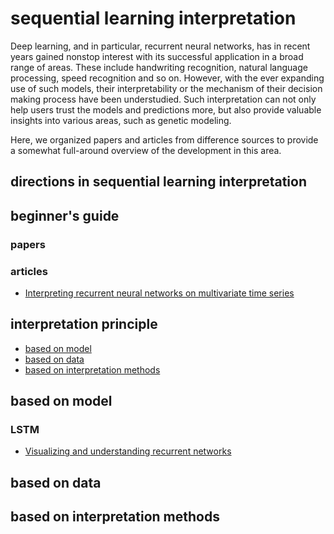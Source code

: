 # sequential learning interpretation
Deep learning, and in particular, recurrent neural networks, has in recent years gained nonstop interest with its successful application in a broad range of areas. These include handwriting recognition, natural language processing, speed recognition and so on. However, with the ever expanding use of such models, their interpretability or the mechanism of their decision making process have been understudied. Such interpretation can not only help users trust the models and predictions more, but also provide valuable insights into various areas, such as genetic modeling.

Here, we organized papers and articles from difference sources to provide a somewhat full-around overview of the development in this area.

## directions in sequential learning interpretation


## beginner's guide
### papers

### articles
- [Interpreting recurrent neural networks on multivariate time series](https://towardsdatascience.com/interpreting-recurrent-neural-networks-on-multivariate-time-series-ebec0edb8f5a)

## interpretation principle
- [based on model](#based-on-model)
- [based on data](#based-on-data)
- [based on interpretation methods](#based-on-interpretation-methods)



## based on model
### LSTM
- [Visualizing and understanding recurrent networks](https://arxiv.org/pdf/1506.02078.pdf?ref=https://codemonkey.link)


## based on data


## based on interpretation methods


